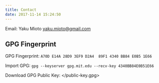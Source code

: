 ```yaml
---
title: Contact
date: 2017-11-14 15:24:50
---
```


Email: Yaku Mioto <yaku.mioto@gmail.com>

## GPG Fingerprint

GPG Fingerprint: `A70D E14A 28D9 3EF9 D2A4  89F1 4340 BB84 E0B5 1E66`

Import GPG: `gpg --keyserver gpg.mit.edu --recv-key 4340BB84E0B51E66`

Download GPG Public Key: </public-key.gpg>